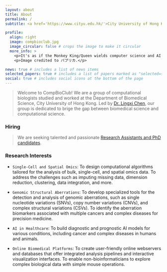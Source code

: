 ```yaml
---
layout: about
title: About
permalink: /
subtitle: <a href='https://www.cityu.edu.hk/'>City University of Hong Kong</a> | <a href='https://www.cityu.edu.hk/bms/'>CityUHK BMS</a>

profile:
  align: right
  image: compbioclub.jpg
  image_circular: false # crops the image to make it circular
  more_info: >
    <p>It's as if the Monkey King/Queen wields computer science and AI like a golden cudgel, navigating the vast ocean of biomedical science to ultimately uncover the true scripture of knowledge.</p>
    <p>Image credited to パプリカ.</p>

news: true # includes a list of news items
selected_papers: true # includes a list of papers marked as "selected={true}"
social: true # includes social icons at the bottom of the page
---
```


> Welcome to CompBioClub! We are a group of computational biologists studied and worked at the Department of Biomedical Science, City University of Hong Kong. Led by [Dr. Lingxi Chen](https://thelingxichen.github.io/), our group is dedicated to brige the gap between biomedical science and computational science.

### Hiring 
> We are seeking talented and passionate <a href='/hiring'>Research Assistants and PhD candidates</a>.

### Research Interests

+ `Single-Cell and Spatial Omics`:
  To design computational algorithms tailored for the analysis of bulk, single-cell, and spatial omics data. To address the challenges such as imputing missing data, dimension reduction, clustering, data integration, and more.

+ `Genomic Structural Aberrations`:
  To develop specialized tools for the detection and analysis of genomic aberrations, such as single nucleotide variations (SNVs), copy number variations (CNVs), and complex structural variations (CSVs). To identify the aberration biomarkers associated with multiple cancers and complex diseases for precision medicine.

+ `AI in Healthcare`:
  To build diagnostic and prognostic AI models for various conditions, including cancer and complex diseases in humans and animals.

+ `Online Biomedical Platforms`:
  To create user-friendly online webservers and databases that offer integrated analysis pipelines and interactive visualization interfaces. To enable non-bioinformaticians to explore complex biological data with simple mouse operations.



